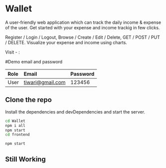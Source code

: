 # Wallet

A user-friendly web application which can track the daily income & expense of the user.
Get started with your expense and income trackig in few clicks.

Register / Login / Logout, Browse / Create / Edit / Delete, GET / POST / PUT / DELETE.
Visualize your expense and income using charts.

Visit - : 

#Demo email and password

| Role | Email     | Password                       |
| :-------- | :------- | :-------------------------------- |
| User     |  tiwari@gmail.com| 123456  |

## Clone the repo


Install the dependencies and devDependencies and start the server.
```sh
cd Wallet
npm i all
npm start  
cd frontend

npm start
```

## Still Working
